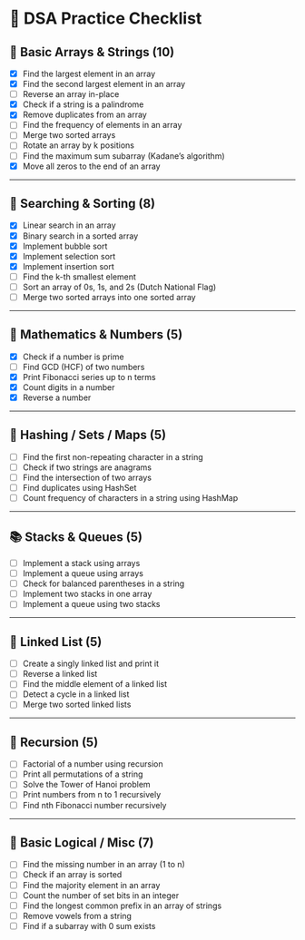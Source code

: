 # 📘 DSA Practice Checklist

## 🔢 Basic Arrays & Strings (10)
- [x] Find the largest element in an array  
- [x] Find the second largest element in an array  
- [ ] Reverse an array in-place  
- [x] Check if a string is a palindrome  
- [X] Remove duplicates from an array  
- [ ] Find the frequency of elements in an array  
- [ ] Merge two sorted arrays  
- [ ] Rotate an array by k positions  
- [ ] Find the maximum sum subarray (Kadane’s algorithm)  
- [x] Move all zeros to the end of an array  

---

## 🔎 Searching & Sorting (8)
- [x] Linear search in an array  
- [x] Binary search in a sorted array  
- [x] Implement bubble sort  
- [x] Implement selection sort  
- [x] Implement insertion sort  
- [ ] Find the k-th smallest element  
- [ ] Sort an array of 0s, 1s, and 2s (Dutch National Flag)  
- [ ] Merge two sorted arrays into one sorted array  

---

## 🧮 Mathematics & Numbers (5)
- [x] Check if a number is prime  
- [ ] Find GCD (HCF) of two numbers  
- [x] Print Fibonacci series up to n terms  
- [x] Count digits in a number  
- [x] Reverse a number  

---

## 🧰 Hashing / Sets / Maps (5)
- [ ] Find the first non-repeating character in a string  
- [ ] Check if two strings are anagrams  
- [ ] Find the intersection of two arrays  
- [ ] Find duplicates using HashSet  
- [ ] Count frequency of characters in a string using HashMap  

---

## 📚 Stacks & Queues (5)
- [ ] Implement a stack using arrays  
- [ ] Implement a queue using arrays  
- [ ] Check for balanced parentheses in a string  
- [ ] Implement two stacks in one array  
- [ ] Implement a queue using two stacks  

---

## 🌲 Linked List (5)
- [ ] Create a singly linked list and print it  
- [ ] Reverse a linked list  
- [ ] Find the middle element of a linked list  
- [ ] Detect a cycle in a linked list  
- [ ] Merge two sorted linked lists  

---

## 🌿 Recursion (5)
- [ ] Factorial of a number using recursion  
- [ ] Print all permutations of a string  
- [ ] Solve the Tower of Hanoi problem  
- [ ] Print numbers from n to 1 recursively  
- [ ] Find nth Fibonacci number recursively  

---

## 🧩 Basic Logical / Misc (7)
- [ ] Find the missing number in an array (1 to n)  
- [ ] Check if an array is sorted  
- [ ] Find the majority element in an array  
- [ ] Count the number of set bits in an integer  
- [ ] Find the longest common prefix in an array of strings  
- [ ] Remove vowels from a string  
- [ ] Find if a subarray with 0 sum exists  
